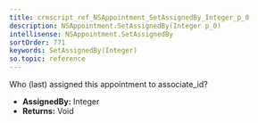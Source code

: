 ```yaml
---
title: crmscript_ref_NSAppointment_SetAssignedBy_Integer_p_0
description: NSAppointment.SetAssignedBy(Integer p_0)
intellisense: NSAppointment.SetAssignedBy
sortOrder: 771
keywords: SetAssignedBy(Integer)
so.topic: reference
---
```



Who (last) assigned this appointment to associate\_id?



* **AssignedBy:** Integer
* **Returns:** Void


